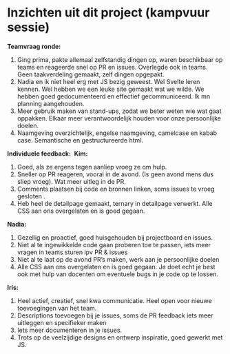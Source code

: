 # Inzichten uit dit project (kampvuur sessie)
**Teamvraag ronde:**

1. Ging prima, pakte allemaal zelfstandig dingen op, waren beschikbaar op teams en reageerde snel op PR en issues. Overlegde ook in teams. Geen taakverdeling gemaakt, zelf dingen opgepakt. 
2. Nadia en ik niet heel erg met JS bezig geweest. Wel Svelte leren kennen. Wel hebben we een leuke site gemaakt wat we wilde. We hebben goed gedocumenteerd en effectief gecommuniceerd. Ik mn planning aangehouden. 
3. Meer gebruik maken van stand-ups, zodat we beter weten wie wat gaat oppakken. Elkaar meer verantwoordelijk houden voor onze persoonlijke doelen.  
4. Naamgeving overzichtelijk, engelse naamgeving, camelcase en kabab case. Semantische en gestructureerde html. 


**Individuele feedback:**
 **Kim:**
1. Goed, als ze ergens tegen aanliep vroeg ze om hulp. 
2. Sneller op PR reageren, vooral in de avond. (Is geen avond mens dus sliep vroeg). Wat meer uitleg in de PR. 
3. Comments plaatsen bij code en bronnen linken, soms issues te vroeg gesloten . 
4. Heb heel de detailpage gemaakt, ternary in detailpage verwerkt. Alle CSS aan ons overgelaten en is goed gegaan.

**Nadia:** 
1. Gezellig en proactief, goed huisgehouden bij projectboard en issues. 
2. Niet al te ingewikkelde code gaan proberen toe te passen, iets meer vragen in teams sturen ipv PR & issues
3. Niet al te laat op de avond PR’s maken, werk aan je persoonlijke doelen 
4. Alle CSS aan ons overgelaten en is goed gegaan. Je doet echt je best ook met hulp van docenten om eventuele bugs in je code op te lossen. 

**Iris:**
1. Heel actief, creatief, snel kwa communicatie. Heel open voor nieuwe toevoegingen van het team. 
2. Descriptions toevoegen bij je issues, soms de PR feedback iets meer uitleggen en specifieker maken
3. Iets meer documenteren in je issues. 
4. Trots op de veelzijdige designs en ontwerp inspiratie, goed gewerkt met JS. 
